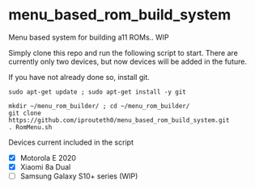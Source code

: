 # menu_based_rom_build_system
Menu based system for building a11 ROMs..  WIP

Simply clone this repo and run the following script to start.  There are currently only two devices, but now devices will be added in the future.

If you have not already done so, install git.

```
sudo apt-get update ; sudo apt-get install -y git
```

```
mkdir ~/menu_rom_builder/ ; cd ~/menu_rom_builder/
git clone https://github.com/iprouteth0/menu_based_rom_build_system.git
. RomMenu.sh
```

Devices current included in the script
- [x] Motorola E 2020
- [x] Xiaomi 8a Dual
- [ ] Samsung Galaxy S10+ series (WIP)

